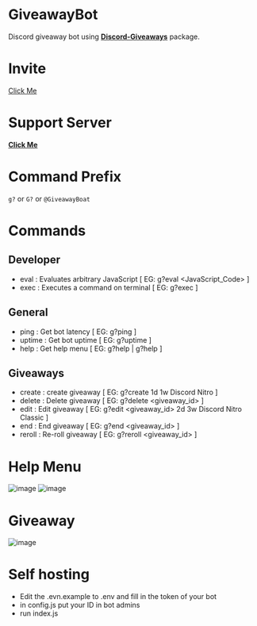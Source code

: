 # GiveawayBot
Discord giveaway bot using **[Discord-Giveaways](https://npmjs.com/discord-giveaways)** package.

# Invite
[Click Me](https://discordapp.com/api/oauth2/authorize?client_id=685859869638918189&permissions=8&scope=bot "GiveawayBoat Invite")

# Support Server
**[Click Me](https://discord.gg/5qN9fsF "Join GiveawayBoat Discord Server")**

# Command Prefix
`g?` or `G?` or `@GiveawayBoat`

# Commands
## Developer
- eval : Evaluates arbitrary JavaScript [ EG: g?eval <JavaScript_Code> ]
- exec : Executes a command on terminal [ EG: g?exec <command> ]

## General
- ping : Get bot latency [ EG: g?ping ]
- uptime : Get bot uptime [ EG: g?uptime ]
- help : Get help menu  [ EG: g?help | g?help <command> ]

## Giveaways
- create : create giveaway [ EG: g?create 1d 1w Discord Nitro ]
- delete : Delete giveaway [ EG: g?delete <giveaway_id> ]
- edit : Edit giveaway [ EG: g?edit <giveaway_id> 2d 3w Discord Nitro Classic ]
- end : End giveaway [ EG: g?end <giveaway_id> ]
- reroll : Re-roll giveaway [ EG: g?reroll <giveaway_id> ]

# Help Menu
![image](https://i.imgur.com/8UH4KQd.png?1)
![image](https://i.imgur.com/6hdq8Sw.png)

# Giveaway
![image](https://i.imgur.com/q9hLwJ4.png)

# Self hosting
- Edit the .evn.example to .env and fill in the token of your bot
- in config.js put your ID in bot admins
- run index.js
